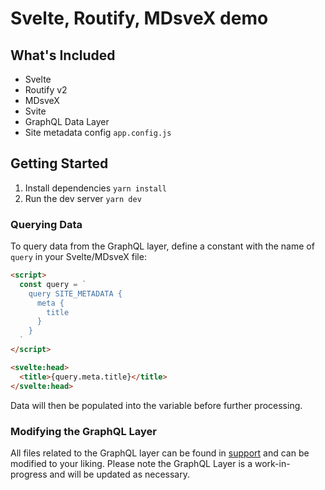 # Svelte, Routify, MDsveX demo

## What's Included

- Svelte
- Routify v2
- MDsveX
- Svite
- GraphQL Data Layer
- Site metadata config `app.config.js`

## Getting Started

1. Install dependencies `yarn install`
2. Run the dev server `yarn dev`

### Querying Data

To query data from the GraphQL layer, define a constant with the name of `query` in your Svelte/MDsveX file:

```html
<script>
  const query = `
    query SITE_METADATA {
      meta {
        title
      }
    }
  `
</script>

<svelte:head>
  <title>{query.meta.title}</title>
</svelte:head>
```

Data will then be populated into the variable before further processing.

### Modifying the GraphQL Layer

All files related to the GraphQL layer can be found in [support](./support) and can be modified to your liking. Please note the GraphQL Layer is a work-in-progress and will be updated as necessary.
